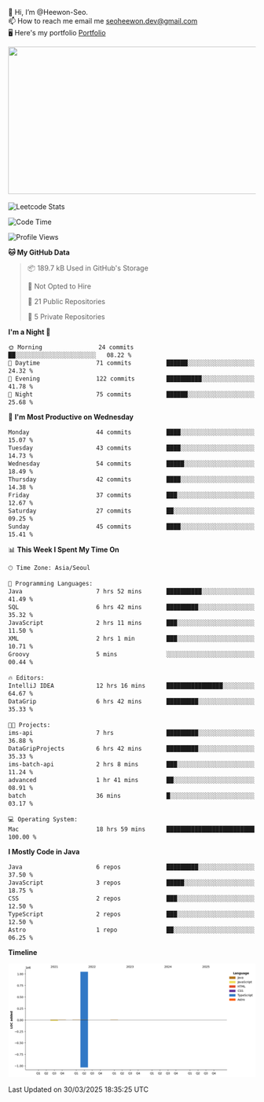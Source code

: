 👋 Hi, I’m @Heewon-Seo.  
📫 How to reach me email me seoheewon.dev@gmail.com   
🖥 Here's my portfolio [Portfolio](https://haileynotes.notion.site/HEEWON-SEO-f98fe97412ee4a6a94fd24fe6832f84c)

<a href="https://github.com/devxb/gitanimals">
<img
  src="https://render.gitanimals.org/farms/Heewon-Seo"
  width="600"
  height="300"
/>
</a>

![Leetcode Stats](https://leetcode.card.workers.dev/?username=Heewon-Seo)

 <!--START_SECTION:waka-->
![Code Time](http://img.shields.io/badge/Code%20Time-1%2C988%20hrs%2014%20mins-blue)

![Profile Views](http://img.shields.io/badge/Profile%20Views-0-blue)

**🐱 My GitHub Data** 

> 📦 189.7 kB Used in GitHub's Storage 
 > 
> 🚫 Not Opted to Hire
 > 
> 📜 21 Public Repositories 
 > 
> 🔑 5 Private Repositories 
 > 
**I'm a Night 🦉** 

```text
🌞 Morning                24 commits          ██░░░░░░░░░░░░░░░░░░░░░░░   08.22 % 
🌆 Daytime                71 commits          ██████░░░░░░░░░░░░░░░░░░░   24.32 % 
🌃 Evening                122 commits         ██████████░░░░░░░░░░░░░░░   41.78 % 
🌙 Night                  75 commits          ██████░░░░░░░░░░░░░░░░░░░   25.68 % 
```
📅 **I'm Most Productive on Wednesday** 

```text
Monday                   44 commits          ████░░░░░░░░░░░░░░░░░░░░░   15.07 % 
Tuesday                  43 commits          ████░░░░░░░░░░░░░░░░░░░░░   14.73 % 
Wednesday                54 commits          █████░░░░░░░░░░░░░░░░░░░░   18.49 % 
Thursday                 42 commits          ████░░░░░░░░░░░░░░░░░░░░░   14.38 % 
Friday                   37 commits          ███░░░░░░░░░░░░░░░░░░░░░░   12.67 % 
Saturday                 27 commits          ██░░░░░░░░░░░░░░░░░░░░░░░   09.25 % 
Sunday                   45 commits          ████░░░░░░░░░░░░░░░░░░░░░   15.41 % 
```


📊 **This Week I Spent My Time On** 

```text
🕑︎ Time Zone: Asia/Seoul

💬 Programming Languages: 
Java                     7 hrs 52 mins       ██████████░░░░░░░░░░░░░░░   41.49 % 
SQL                      6 hrs 42 mins       █████████░░░░░░░░░░░░░░░░   35.32 % 
JavaScript               2 hrs 11 mins       ███░░░░░░░░░░░░░░░░░░░░░░   11.50 % 
XML                      2 hrs 1 min         ███░░░░░░░░░░░░░░░░░░░░░░   10.71 % 
Groovy                   5 mins              ░░░░░░░░░░░░░░░░░░░░░░░░░   00.44 % 

🔥 Editors: 
IntelliJ IDEA            12 hrs 16 mins      ████████████████░░░░░░░░░   64.67 % 
DataGrip                 6 hrs 42 mins       █████████░░░░░░░░░░░░░░░░   35.33 % 

🐱‍💻 Projects: 
ims-api                  7 hrs               █████████░░░░░░░░░░░░░░░░   36.88 % 
DataGripProjects         6 hrs 42 mins       █████████░░░░░░░░░░░░░░░░   35.33 % 
ims-batch-api            2 hrs 8 mins        ███░░░░░░░░░░░░░░░░░░░░░░   11.24 % 
advanced                 1 hr 41 mins        ██░░░░░░░░░░░░░░░░░░░░░░░   08.91 % 
batch                    36 mins             █░░░░░░░░░░░░░░░░░░░░░░░░   03.17 % 

💻 Operating System: 
Mac                      18 hrs 59 mins      █████████████████████████   100.00 % 
```

**I Mostly Code in Java** 

```text
Java                     6 repos             █████████░░░░░░░░░░░░░░░░   37.50 % 
JavaScript               3 repos             █████░░░░░░░░░░░░░░░░░░░░   18.75 % 
CSS                      2 repos             ███░░░░░░░░░░░░░░░░░░░░░░   12.50 % 
TypeScript               2 repos             ███░░░░░░░░░░░░░░░░░░░░░░   12.50 % 
Astro                    1 repo              ██░░░░░░░░░░░░░░░░░░░░░░░   06.25 % 
```



**Timeline**

![Lines of Code chart](https://raw.githubusercontent.com/Heewon-Seo/Heewon-Seo/main/assets/bar_graph.png)


 Last Updated on 30/03/2025 18:35:25 UTC
<!--END_SECTION:waka-->

